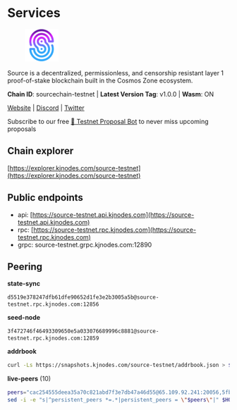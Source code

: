 # Services

<figure><img src="https://raw.githubusercontent.com/kj89/cosmos-images/main/logos/source.png" alt=""><figcaption></figcaption></figure>

Source is a decentralized, permissionless, and censorship resistant layer 1 proof-of-stake blockchain built in the Cosmos Zone ecosystem.

**Chain ID**: sourcechain-testnet | **Latest Version Tag**: v1.0.0 | **Wasm**: ON

[Website](https://www.sourceprotocol.io) | [Discord](https://discord.io/SourceProtocol) | [Twitter](https://www.twitter.com/sourceprotocol_)



Subscribe to our free [🤖 Testnet Proposal Bot](https://t.me/kjnodes_testnet_proposal_bot) to never miss upcoming proposals


## Chain explorer
[https://explorer.kjnodes.com/source-testnet](https://explorer.kjnodes.com/source-testnet)

## Public endpoints

* api: [https://source-testnet.api.kjnodes.com](https://source-testnet.api.kjnodes.com)
* rpc: [https://source-testnet.rpc.kjnodes.com](https://source-testnet.rpc.kjnodes.com)
* grpc: source-testnet.grpc.kjnodes.com:12890

## Peering

**state-sync**

```text
d5519e378247dfb61dfe90652d1fe3e2b3005a5b@source-testnet.rpc.kjnodes.com:12856
```

**seed-node**

```text
3f472746f46493309650e5a033076689996c8881@source-testnet.rpc.kjnodes.com:12859
```

**addrbook**
```bash
curl -Ls https://snapshots.kjnodes.com/source-testnet/addrbook.json > $HOME/.source/config/addrbook.json
```

**live-peers** (10)
```bash
peers="cac254555deea35a70c821abd7f3e7db47a46d55@65.109.92.241:20056,5fb7f75e3a97fa0f936020b62daf1e67281f7f16@65.109.92.240:20056,db69700d8b0c277183ab1ec34d79a083c2578d32@65.21.145.209:26656,d5519e378247dfb61dfe90652d1fe3e2b3005a5b@65.109.68.190:12856,d960215e0788fcfc04b9e2e824e5751bf1efe7fc@65.108.82.152:26656,b24ae5d099d5564a227aa7b1a8278293b8db0cfa@185.255.131.27:26656,cba9a7c35b554596577e9708d405eb83b1f2a6d2@65.21.248.172:26656,854048fcfb453297742b76cc5c6b7555eeb25110@213.239.207.175:31656,e225dac8c3407df8419fb01f4255d72212a3b6ee@194.233.80.252:26656,a833e9d068c7f5f32f411662c0430196a88aee91@65.109.65.248:28656"
sed -i -e "s|^persistent_peers *=.*|persistent_peers = \"$peers\"|" $HOME/.source/config/config.toml
```
